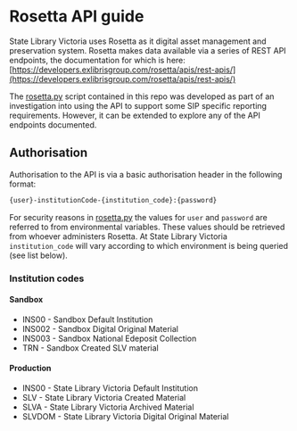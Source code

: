 # Rosetta API guide

State Library Victoria uses Rosetta as it digital asset management and preservation system. Rosetta makes data available via a series of REST API endpoints, the documentation for which is here: [https://developers.exlibrisgroup.com/rosetta/apis/rest-apis/](https://developers.exlibrisgroup.com/rosetta/apis/rest-apis/)

The [rosetta.py](./rosetta.py) script contained in this repo was developed as part of an investigation into using the API to support some SIP specific reporting requirements. However, it can be extended to explore any of the API endpoints documented.

## Authorisation

Authorisation to the API is via a basic authorisation header in the following format:

```bash
{user}-institutionCode-{institution_code}:{password}
```

For security reasons in [rosetta.py](./rosetta.py) the values for `user` and `password` are referred to from environmental variables. These values should be retrieved from whoever administers Rosetta. At State Library Victoria `institution_code` will vary according to which environment is being queried (see list below).

### Institution codes

#### Sandbox

- INS00 - Sandbox Default Institution
- INS002 - Sandbox Digital Original Material
- INS003 - Sandbox National Edeposit Collection
- TRN - Sandbox Created SLV material

#### Production

- INS00 - State Library Victoria Default Institution
- SLV - State Library Victoria Created Material
- SLVA - State Library Victoria Archived Material
- SLVDOM - State Library Victoria Digital Original Material
